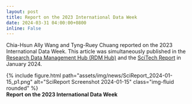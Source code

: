 ```yaml
---
layout: post
title: Report on the 2023 International Data Week
date: 2024-03-31 04:00:00+0800
inline: False
---
```


Chia-Hsun Ally Wang and Tyng-Ruey Chuang reported on the 2023 International Data Week. This article was simultaneously published in the [Research Data Management Hub (RDM Hub)](https://rdm.depositar.io/zh_TW/news/20240115-InternationalDataWeek) and the [SciTech Report](https://www.scimonth.com.tw/archives/8763) in January 2024.

<div class="row">
    <div class="col-sm mt-3 mt-md-0">
        {% include figure.html path="assets/img/news/SciReport_2024-01-15_p1.png" alt="SciReport Screenshot 2024-01-15" class="img-fluid rounded" %}
    </div>
</div>
<div class="caption">
    <b>Report on the 2023 International Data Week</b>
</div>
